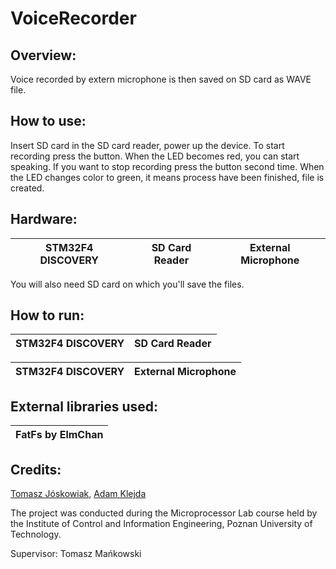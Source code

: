 # VoiceRecorder 

## Overview:

Voice recorded by extern microphone is then saved on SD card as WAVE file.

## How to use:

Insert SD card in the SD card reader, power up the device. To start recording press the button. When the LED becomes red, you can start speaking. If you want to  stop recording press the button second time. When the LED changes color to green, it means process have been finished, file is created.

## Hardware:
   | STM32F4 DISCOVERY | SD Card Reader | External Microphone | 
   | --- | --- | --- |
   
   You will also need SD card on which you'll save the files.
   
## How to run:
   | **STM32F4 DISCOVERY** | **SD Card Reader** |
   | --- | --- |
   
  | **STM32F4 DISCOVERY** | **External Microphone** |
  | --- | --- |

## External libraries used:
  | **FatFs** by ElmChan |
  | --- |
  
## Credits:

[Tomasz Jóskowiak](https://github.com/TJoskowiak), [Adam Klejda](https://github.com/AdamKlejda)

The project was conducted during the Microprocessor Lab course held by the Institute of Control and Information Engineering, Poznan University of Technology.

Supervisor: Tomasz Mańkowski

